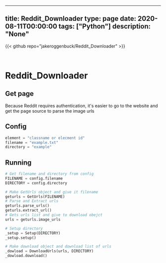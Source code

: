 
---
title: Reddit_Downloader
type: page
date: 2020-08-11T00:00:00
tags: ["Python"]
description: "None"
---

{{< github repo="jakeroggenbuck/Reddit_Downloader" >}}

<br>

# Reddit_Downloader

## Get page
Because Reddit requires authentication, it's easier to go to the website and get the page source to parse the image urls

## Config
```py
element = "classname or elecment id"
filename = "example.txt"
directory = "example"
```

## Running
```py
# Get filename and directory from config
FILENAME = config.filename
DIRECTORY = config.directory

# Make GetUrls object and give it filename
geturls = GetUrls(FILENAME)
# Parse and Extract urls
geturls.parse_urls()
geturls.extract_url()
# Gets urls list and give to download obejct
urls = geturls.image_urls

# Setup directory
_setup = Setup(DIRECTORY)
_setup.setup()

# Make download object and download list of urls
_dowload = DownloadUrls(urls, DIRECTORY)
_dowload.download()
```
